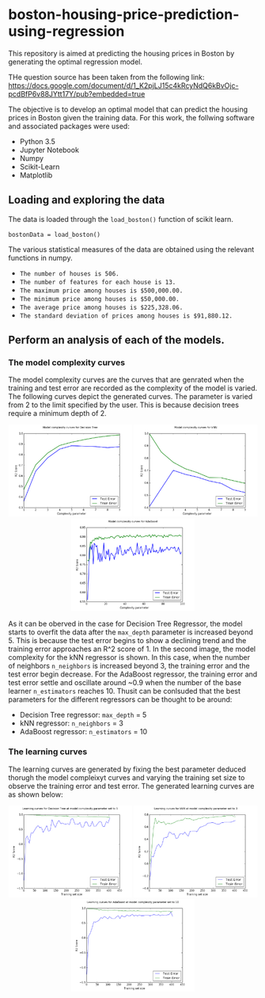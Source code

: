 # boston-housing-price-prediction-using-regression
This repository is aimed at predicting the housing prices in Boston by generating the optimal regression model.

THe question source has been taken from the following link:
https://docs.google.com/document/d/1_K2pjLJ15c4kRcyNdQ6kBvOjc-pcdBfP6v88JYtt17Y/pub?embedded=true

The objective is to develop an optimal model that can predict the housing prices in Boston given the training data. For this work, the follwing software and associated packages were used:
- Python 3.5
- Jupyter Notebook
- Numpy
- Scikit-Learn
- Matplotlib

## Loading and exploring the data

The data is loaded through the `load_boston()` function of scikit learn. 
```
bostonData = load_boston()
```

The various statistical measures of the data are obtained using the relevant functions in numpy. 
- `The number of houses is 506.`
- `The number of features for each house is 13.`
- `The maximum price among houses is $500,000.00.`
- `The minimum price among houses is $50,000.00.`
- `The average price among houses is $225,328.06.`
- `The standard deviation of prices among houses is $91,880.12.`

## Perform an analysis of each of the models.
### The model complexity curves

The model complexity curves are the curves that are genrated when the training and test error are recorded as the complexity of the model is varied. The following curves depict the generated curves. The parameter is varied from 2 to the limit specified by the user. This is because decision trees require a minimum depth of 2. 

<p align="center">
  <img src="https://github.com/vishnu1729/boston-housing-price-prediction-using-regression/blob/master/decistiontreemodelcomplexity.png"  width="250"/>
  <img src="https://github.com/vishnu1729/boston-housing-price-prediction-using-regression/blob/master/knnmodelcomplexity.png" width="250"/>
  <img src="https://github.com/vishnu1729/boston-housing-price-prediction-using-regression/blob/master/adabosstmodelcomplexity.png"  width="250"/>
</p>

As it can be oberved in the case for Decision Tree Regressor, the model starts to overfit the data after the `max_depth` parameter is 
increased beyond 5. This is because the test error begins to show a declining trend and the training error approaches an R^2 score of 1. In the second image, the model complexity for the kNN regressor is shown.  In this case, when the number of neighbors `n_neighbors` is increased beyond 3, the training error and the test error begin decrease. For the AdaBoost regressor, the training error and test error settle and oscillate around ~0.9 when the number of the base learner `n_estimators` reaches 10. Thusit can be conlsuded that the best parameters for the different regressors can be thought to be around:
- Decision Tree regressor: `max_depth` = 5
- kNN regressor: `n_neighbors` = 3
- AdaBoost regressor: `n_estimators` = 10

### The learning curves

The learning curves are generated by fixing the best parameter deduced thorugh the model compleixyt curves and varying the training set size to observe the training error and test error. The generated learning curves are as shown below:
<p align="center">
  <img src="https://github.com/vishnu1729/boston-housing-price-prediction-using-regression/blob/master/decisiontreelearningcurve.png"  width="250"/>
  <img src="https://github.com/vishnu1729/boston-housing-price-prediction-using-regression/blob/master/knnlearningcurve.png" width="250"/>
  <img src="https://github.com/vishnu1729/boston-housing-price-prediction-using-regression/blob/master/adabosstlearningcurve.png"  width="250"/>
</p>
